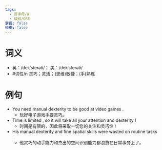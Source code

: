 ```yaml
---
tags:
  - 首字母/D
  - 级别/GRE
掌握: false
模糊: false
---
```

# 词义
- 英：/dekˈsterəti/； 美：/dekˈsterəti/
- #词性/n  灵巧；灵活；(思维)敏捷；(手)熟练
# 例句
- You need manual dexterity to be good at video games .
	- 玩好电子游戏手要灵巧。
- Time is limited , so it will take all your attention and dexterity !
	- 时间是有限的，因此将采取一切您的关注和灵巧性！
- His manual dexterity and fine spatial skills were wasted on routine tasks .
	- 他灵巧的动手能力和杰出的空间识别能力都浪费在日常事务上了。
